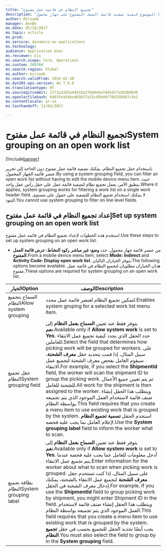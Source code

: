 ```yaml
---
title: "تجميع النظام في قائمة عمل مفتوح‬"
description: "يصف هذا الموضوع كيفية تصفية قائمة العمل المفتوح‬ على جهاز محمول."
author: Mirzaab
manager: AnnBe
ms.date: 05/26/2017
ms.topic: article
ms.prod: 
ms.service: dynamics-ax-applications
ms.technology: 
audience: Application User
ms.reviewer: bis
ms.search.scope: Core, Operations
ms.custom: 269384
ms.search.region: Global
ms.author: mirzaab
ms.search.validFrom: 2016-02-28
ms.dyn365.ops.version: AX 7.0.0
ms.translationtype: HT
ms.sourcegitcommit: 2771a31b5a4d418a27de0ebe1945d1fed2d8d6d6
ms.openlocfilehash: 6403fea54be4036f7a15c05b46f70d258d97c3e2
ms.contentlocale: ar-sa
ms.lasthandoff: 11/03/2017

---
```


# <a name="system-grouping-on-an-open-work-list"></a><span data-ttu-id="b58de-103">تجميع النظام في قائمة عمل مفتوح‬</span><span class="sxs-lookup"><span data-stu-id="b58de-103">System grouping on an open work list</span></span>

[!include[banner](../includes/banner.md)]

<span data-ttu-id="b58de-104">باستخدام حقل تجميع النظام، يمكنك تصفية قائمة عمل مفتوح دون الحاجة إلى تحرير عنصر قائمة الجهاز المحمول.</span><span class="sxs-lookup"><span data-stu-id="b58de-104">By using a system grouping field, you can filter an open work list without having to edit the mobile device menu item.</span></span>
<span data-ttu-id="b58de-105">حيث ينطبق الأمر، يعمل تجميع نظام لتصفية قائمة عمل على حقل رأس عمل واحد.</span><span class="sxs-lookup"><span data-stu-id="b58de-105">Where it applies, system grouping works for filtering a work list on a single work header field.</span></span> <span data-ttu-id="b58de-106">لا يمكنك استخدام تجميع النظام للتصفية على حقول على مستوى البنود.</span><span class="sxs-lookup"><span data-stu-id="b58de-106">You cannot use system grouping to filter on line level fields.</span></span>

## <a name="set-up-system-grouping-on-an-open-work-list"></a><span data-ttu-id="b58de-107">إعداد تجميع النظام في قائمة عمل مفتوح</span><span class="sxs-lookup"><span data-stu-id="b58de-107">Set up system grouping on an open work list</span></span>
<span data-ttu-id="b58de-108">استخدم هذه الخطوات لإعداد تجميع النظام في قائمة عمل مفتوح.</span><span class="sxs-lookup"><span data-stu-id="b58de-108">Use these steps to set up system grouping on an open work list.</span></span>

-   <span data-ttu-id="b58de-109">من عنصر قائمة جهاز محمول، حدد **وضع: غير مباشر** و**كود النشاط‬: عرض قائمة العمل المفتوح**.</span><span class="sxs-lookup"><span data-stu-id="b58de-109">From a mobile device menu item, select **Mode: Indirect** and **Activity Code: Display open work list**.</span></span> <span data-ttu-id="b58de-110">يتوفر الخياران التاليان:</span><span class="sxs-lookup"><span data-stu-id="b58de-110">The following options become available.</span></span> <span data-ttu-id="b58de-111">هذان الخياران مطلوبان لتجميع النظام في قائمة عمل مفتوح.</span><span class="sxs-lookup"><span data-stu-id="b58de-111">These options are required for system grouping on an open work list.</span></span> 

| <span data-ttu-id="b58de-112">الخيار</span><span class="sxs-lookup"><span data-stu-id="b58de-112">Option</span></span>        | <span data-ttu-id="b58de-113">‏‏الوصف</span><span class="sxs-lookup"><span data-stu-id="b58de-113">Description</span></span>   | 
| ------------- | ------------- |
| <span data-ttu-id="b58de-114">السماح بتجميع النظام</span><span class="sxs-lookup"><span data-stu-id="b58de-114">Allow system grouping</span></span>   | <span data-ttu-id="b58de-115">لتمكين تجميع النظام لعنصر قائمة عمل محدد.</span><span class="sxs-lookup"><span data-stu-id="b58de-115">Enables system groping for a selected work list menu item.</span></span>| 
| <span data-ttu-id="b58de-116">حقل تجميع النظام</span><span class="sxs-lookup"><span data-stu-id="b58de-116">System grouping field</span></span>   | <span data-ttu-id="b58de-117">يتوفر فقط عند تعيين **السماح بعمل النظام** إلى **نعم**.</span><span class="sxs-lookup"><span data-stu-id="b58de-117">Available only if **Allow system work** is set to **Yes**.</span></span> <span data-ttu-id="b58de-118">حدد الحقل الذي يحدد كيفية تجميع عمل الانتقاء للعاملين.</span><span class="sxs-lookup"><span data-stu-id="b58de-118">Select the field that determines how picking work will be grouped for workers.</span></span> <span data-ttu-id="b58de-119">على سبيل المثال، إذا قمت بتحديد حقل **‏‫معرف الشحنة‬**، سيقوم العامل بفحص معرف الشحنة لتجميع عمل الانتقاء.</span><span class="sxs-lookup"><span data-stu-id="b58de-119">For example, if you select the **ShipmentId** field, the worker will scan the shipment ID to group the picking work.</span></span> <span data-ttu-id="b58de-120">ثم يتم تعيين جميع الأعمال للشحنة للعامل.</span><span class="sxs-lookup"><span data-stu-id="b58de-120">All work for the shipment is then assigned to the worker.</span></span> <span data-ttu-id="b58de-121">ويتطلب هذا الحقل إنشاء صنف قائمة لاستخدام العمل الموجود الذي يتم تجميعه بواسطة النظام.</span><span class="sxs-lookup"><span data-stu-id="b58de-121">This field requires that you create a menu item to use existing work that is grouped by the system.</span></span> <span data-ttu-id="b58de-122">استخدم الحقل **تسمية تجميع النظام** لإعلام العامل بما يجب عليه فحصه.</span><span class="sxs-lookup"><span data-stu-id="b58de-122">Use the **System grouping label** field to inform the worker what to scan.</span></span> |
| <span data-ttu-id="b58de-123">بطاقة تجميع النظام</span><span class="sxs-lookup"><span data-stu-id="b58de-123">System grouping label</span></span>   | <span data-ttu-id="b58de-124">يتوفر فقط عند تعيين **السماح بعمل النظام** إلى **نعم**.</span><span class="sxs-lookup"><span data-stu-id="b58de-124">Available only if **Allow system work** is set to **Yes**.</span></span> <span data-ttu-id="b58de-125">أدخل معلومات للعامل عما يجب عليه فحصه عندما يتم تجميع عمل الانتقاء.</span><span class="sxs-lookup"><span data-stu-id="b58de-125">Enter information for the worker about what to scan when picking work is grouped.</span></span> <span data-ttu-id="b58de-126">على سبيل المثال، إذا كنت تستخدم حقل **معرف الشحنة** لتجميع عمل الانتقاء بالشحنة، يمكنك إدخال معرف الشحنة في الحقل.</span><span class="sxs-lookup"><span data-stu-id="b58de-126">For example, if you use the **ShipmentId** field to group picking work by shipment, you might enter Shipment ID in the field.</span></span> <span data-ttu-id="b58de-127">ويتطلب هذا الحقل إنشاء صنف قائمة لاستخدام العمل الموجود الذي يتم تجميعه بواسطة النظام.</span><span class="sxs-lookup"><span data-stu-id="b58de-127">This field requires that you create a menu item to use existing work that is grouped by the system.</span></span> <span data-ttu-id="b58de-128">يجب أيضًا تحديد الحقل للتجميع بحسب في حقل **تجميع النظام**.</span><span class="sxs-lookup"><span data-stu-id="b58de-128">You must also select the field to group by in the **System grouping** field.</span></span>|

